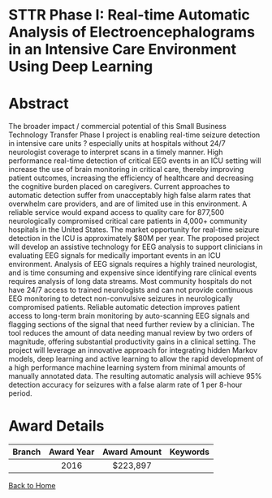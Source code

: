 
STTR Phase I: Real-time Automatic Analysis of Electroencephalograms in an Intensive Care Environment Using Deep Learning
========================================================================================================================

# Abstract


The broader impact / commercial potential of this Small Business Technology Transfer Phase I project is enabling real-time seizure detection in intensive care units ? especially units at hospitals without 24/7 neurologist coverage to interpret scans in a timely manner. High performance real-time detection of critical EEG events in an ICU setting will increase the use of brain monitoring in critical care, thereby improving patient outcomes, increasing the efficiency of healthcare and decreasing the cognitive burden placed on caregivers. Current approaches to automatic detection suffer from unacceptably high false alarm rates that overwhelm care providers, and are of limited use in this environment. A reliable service would expand access to quality care for 877,500 neurologically compromised critical care patients in 4,000+ community hospitals in the United States. The market opportunity for real-time seizure detection in the ICU is approximately $80M per year. The proposed project will develop an assistive technology for EEG analysis to support clinicians in evaluating EEG signals for medically important events in an ICU environment. Analysis of EEG signals requires a highly trained neurologist, and is time consuming and expensive since identifying rare clinical events requires analysis of long data streams. Most community hospitals do not have 24/7 access to trained neurologists and can not provide continuous EEG monitoring to detect non-convulsive seizures in neurologically compromised patients. Reliable automatic detection improves patient access to long-term brain monitoring by auto-scanning EEG signals and flagging sections of the signal that need further review by a clinician. The tool reduces the amount of data needing manual review by two orders of magnitude, offering substantial productivity gains in a clinical setting. The project will leverage an innovative approach for integrating hidden Markov models, deep learning and active learning to allow the rapid development of a high performance machine learning system from minimal amounts of manually annotated data. The resulting automatic analysis will achieve 95% detection accuracy for seizures with a false alarm rate of 1 per 8-hour period.  

# Award Details

|Branch|Award Year|Award Amount|Keywords|
| :---: | :---: | :---: | :---: |
||2016|$223,897||
  
  


[Back to Home](https://github.com/chrischow/dod_sbir_awards/Reports/JT/#257)
